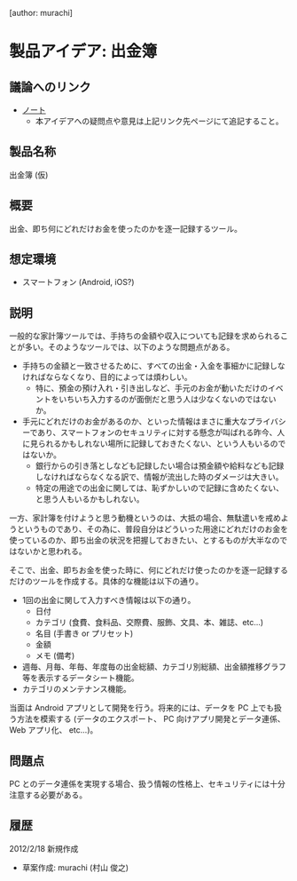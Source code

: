 [author: murachi]
# 製品アイデア: 出金簿

## 議論へのリンク

* [ノート](wiki::製品アイデア/ツール/出金簿/ノート)
  * 本アイデアへの疑問点や意見は上記リンク先ページにて追記すること。

## 製品名称

出金簿 (仮)

## 概要

出金、即ち何にどれだけお金を使ったのかを逐一記録するツール。

## 想定環境

* スマートフォン (Android, iOS?)

## 説明

一般的な家計簿ツールでは、手持ちの金額や収入についても記録を求められることが多い。そのようなツールでは、以下のような問題点がある。

* 手持ちの金額と一致させるために、すべての出金・入金を事細かに記録しなければならなくなり、目的によっては煩わしい。
  * 特に、預金の預け入れ・引き出しなど、手元のお金が動いただけのイベントをいちいち入力するのが面倒だと思う人は少なくないのではないか。
* 手元にどれだけのお金があるのか、といった情報はまさに重大なプライバシーであり、スマートフォンのセキュリティに対する懸念が叫ばれる昨今、人に見られるかもしれない場所に記録しておきたくない、という人もいるのではないか。
  * 銀行からの引き落としなども記録したい場合は預金額や給料なども記録しなければならなくなる訳で、情報が流出した時のダメージは大きい。
  * 特定の用途での出金に関しては、恥ずかしいので記録に含めたくない、と思う人もいるかもしれない。

一方、家計簿を付けようと思う動機というのは、大抵の場合、無駄遣いを戒めようというものであり、その為に、普段自分はどういった用途にどれだけのお金を使っているのか、即ち出金の状況を把握しておきたい、とするものが大半なのではないかと思われる。

そこで、出金、即ちお金を使った時に、何にどれだけ使ったのかを逐一記録するだけのツールを作成する。具体的な機能は以下の通り。

* 1回の出金に関して入力すべき情報は以下の通り。
  * 日付
  * カテゴリ (食費、食料品、交際費、服飾、文具、本、雑誌、etc...)
  * 名目 (手書き or プリセット)
  * 金額
  * メモ (備考)
* 週毎、月毎、年毎、年度毎の出金総額、カテゴリ別総額、出金額推移グラフ等を表示するデータシート機能。
* カテゴリのメンテナンス機能。

当面は Android アプリとして開発を行う。将来的には、データを PC 上でも扱う方法を模索する (データのエクスポート、 PC 向けアプリ開発とデータ連係、 Web アプリ化、 etc...)。

## 問題点

PC とのデータ連係を実現する場合、扱う情報の性格上、セキュリティには十分注意する必要がある。

## 履歴
2012/2/18 新規作成
* 草案作成: murachi (村山 俊之)
